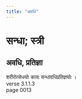 ```yaml
---
title: "अवधि"
---
```


# सन्धा; स्त्री
## अवधि, प्रतिज्ञा
शरीरोत्सेधयोः कायः सन्धावधिप्रतिज्ञयोः ।<br />verse 3.1.1.3<br />page 0013

